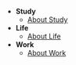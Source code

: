 - **Study**
  - [About Study](study/guide.md)
- **Life**
  - [About Life](life/guide.md)
- **Work**
  - [About Work](work/guide.md)